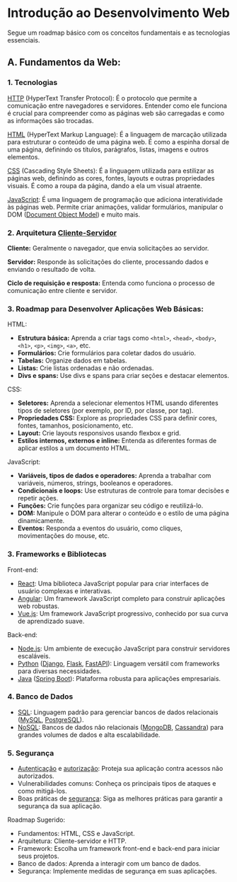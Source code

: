 # Introdução ao Desenvolvimento Web

Segue um roadmap básico com os conceitos fundamentais e as tecnologias essenciais.

## A. Fundamentos da Web:

### 1. Tecnologias

[HTTP](https://en.wikipedia.org/wiki/HTTP) (HyperText Transfer Protocol): É o protocolo que permite a comunicação entre navegadores e servidores. Entender como ele funciona é crucial para compreender como as páginas web são carregadas e como as informações são trocadas.

[HTML](https://en.wikipedia.org/wiki/HTML) (HyperText Markup Language): É a linguagem de marcação utilizada para estruturar o conteúdo de uma página web. É como a espinha dorsal de uma página, definindo os títulos, parágrafos, listas, imagens e outros elementos.

[CSS](https://en.wikipedia.org/wiki/CSS) (Cascading Style Sheets): É a linguagem utilizada para estilizar as páginas web, definindo as cores, fontes, layouts e outras propriedades visuais. É como a roupa da página, dando a ela um visual atraente.

[JavaScript](https://en.wikipedia.org/wiki/JavaScript): É uma linguagem de programação que adiciona interatividade às páginas web. Permite criar animações, validar formulários, manipular o DOM ([Document Object Model](https://en.wikipedia.org/wiki/Document_Object_Model)) e muito mais.

### 2. Arquitetura [Cliente-Servidor](https://en.wikipedia.org/wiki/Client%E2%80%93server_model)

**Cliente:** Geralmente o navegador, que envia solicitações ao servidor.

**Servidor:** Responde às solicitações do cliente, processando dados e enviando o resultado de volta.

**Ciclo de requisição e resposta:** Entenda como funciona o processo de comunicação entre cliente e servidor.

### 3. Roadmap para Desenvolver Aplicações Web Básicas:

HTML:
   * **Estrutura básica:** Aprenda a criar tags como `<html>`, `<head>`, `<body>`, `<h1>`, `<p>`, `<img>`, `<a>`, etc.
   * **Formulários:** Crie formulários para coletar dados do usuário.
   * **Tabelas:** Organize dados em tabelas.
   * **Listas:** Crie listas ordenadas e não ordenadas.
   * **Divs e spans:** Use divs e spans para criar seções e destacar elementos.

CSS: 
   * **Seletores:** Aprenda a selecionar elementos HTML usando diferentes tipos de seletores (por exemplo, por ID, por classe, por tag).
   * **Propriedades CSS:** Explore as propriedades CSS para definir cores, fontes, tamanhos, posicionamento, etc.
   * **Layout:** Crie layouts responsivos usando flexbox e grid.
   * **Estilos internos, externos e inline:** Entenda as diferentes formas de aplicar estilos a um documento HTML.

JavaScript:
   * **Variáveis, tipos de dados e operadores:** Aprenda a trabalhar com variáveis, números, strings, booleanos e operadores.
   * **Condicionais e loops:** Use estruturas de controle para tomar decisões e repetir ações.
   * **Funções:** Crie funções para organizar seu código e reutilizá-lo.
   * **DOM:** Manipule o DOM para alterar o conteúdo e o estilo de uma página dinamicamente.
   * **Eventos:** Responda a eventos do usuário, como cliques, movimentações do mouse, etc.

### 3. Frameworks e Bibliotecas

Front-end:
* [React](https://en.wikipedia.org/wiki/React_(software)): Uma biblioteca JavaScript popular para criar interfaces de usuário complexas e interativas.
* [Angular](https://en.wikipedia.org/wiki/Angular_(web_framework)): Um framework JavaScript completo para construir aplicações web robustas.
* [Vue.js](https://en.wikipedia.org/wiki/Vue.js): Um framework JavaScript progressivo, conhecido por sua curva de aprendizado suave.

Back-end:
* [Node.js](https://en.wikipedia.org/wiki/Node.js): Um ambiente de execução JavaScript para construir servidores escaláveis.
* [Python](https://en.wikipedia.org/wiki/Python_(programming_language)) ([Django](https://en.wikipedia.org/wiki/Django_(web_framework)), [Flask](https://en.wikipedia.org/wiki/Flask_(web_framework)), [FastAPI](https://en.wikipedia.org/wiki/FastAPI)): Linguagem versátil com frameworks para diversas necessidades.
* [Java](https://en.wikipedia.org/wiki/Java_(programming_language)) ([Spring Boot](https://en.wikipedia.org/wiki/Spring_Boot)): Plataforma robusta para aplicações empresariais.

### 4. Banco de Dados

* [SQL](https://en.wikipedia.org/wiki/SQL): Linguagem padrão para gerenciar bancos de dados relacionais ([MySQL](https://en.wikipedia.org/wiki/MySQL), [PostgreSQL](https://en.wikipedia.org/wiki/PostgreSQL)).
* [NoSQL](https://en.wikipedia.org/wiki/NoSQL): Bancos de dados não relacionais ([MongoDB](https://en.wikipedia.org/wiki/MongoDB), [Cassandra](https://en.wikipedia.org/wiki/Apache_Cassandra)) para grandes volumes de dados e alta escalabilidade.

### 5. Segurança
* [Autenticação](https://en.wikipedia.org/wiki/Authentication) e [autorização](https://en.wikipedia.org/wiki/Authorization): Proteja sua aplicação contra acessos não autorizados.
* Vulnerabilidades comuns: Conheça os principais tipos de ataques e como mitigá-los.
* Boas práticas de [segurança](https://en.wikipedia.org/wiki/Application_security): Siga as melhores práticas para garantir a segurança da sua aplicação.

Roadmap Sugerido:
- Fundamentos: HTML, CSS e JavaScript.
- Arquitetura: Cliente-servidor e HTTP.
- Framework: Escolha um framework front-end e back-end para iniciar seus projetos.
- Banco de dados: Aprenda a interagir com um banco de dados.
- Segurança: Implemente medidas de segurança em suas aplicações.
